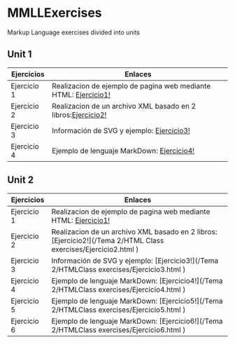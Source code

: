 # MMLLExercises

Markup Language exercises divided into units

## Unit 1

Ejercicios  | Enlaces
----------- | -----------
Ejercicio 1 | Realizacion de ejemplo de pagina web mediante HTML: [Ejercicio1!](/Tema1/Ejercicio1.html )
Ejercicio 2 | Realizacion de un archivo XML basado en 2 libros:[Ejercicio2!](/Tema1/Ejercicio2.xml )
Ejercicio 3 | Información de SVG y ejemplo: [Ejercicio3!](/Tema1/Ejercicio3.md )
Ejercicio 4 | Ejemplo de lenguaje MarkDown: [Ejercicio4!](/Tema1/Ejercicio4.md )

## Unit 2

Ejercicios  | Enlaces
----------- | -----------
Ejercicio 1 | Realizacion de ejemplo de pagina web mediante HTML: [Ejercicio1!](/Tema2/HTMLClassexercises/Ejercicio1.html )
Ejercicio 2 | Realizacion de un archivo XML basado en 2 libros:[Ejercicio2!](/Tema 2/HTML Class exercises/Ejercicio2.html )
Ejercicio 3 | Información de SVG y ejemplo: [Ejercicio3!](/Tema 2/HTMLClass exercises/Ejercicio3.html )
Ejercicio 4 | Ejemplo de lenguaje MarkDown: [Ejercicio4!](/Tema 2/HTMLClass exercises/Ejercicio4.html )
Ejercicio 5 | Ejemplo de lenguaje MarkDown: [Ejercicio5!](/Tema 2/HTMLClass exercises/Ejercicio5.html )
Ejercicio 6 | Ejemplo de lenguaje MarkDown: [Ejercicio6!](/Tema 2/HTMLClass exercises/Ejercicio6.html )
